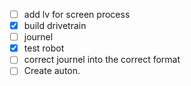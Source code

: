 - [ ] add lv for screen process
- [x] build drivetrain
- [ ] journel
- [x] test robot 
- [ ] correct journel into the correct format
- [ ] Create auton.